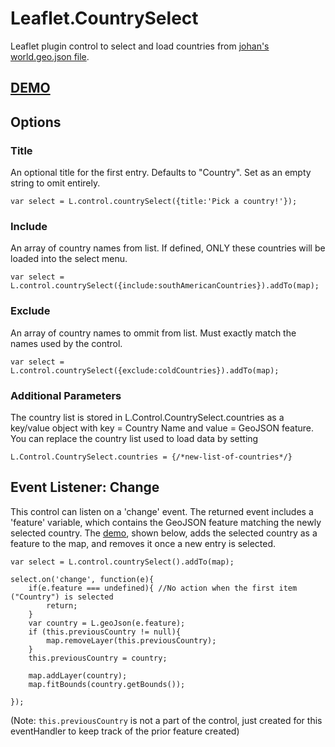 # Leaflet.CountrySelect
Leaflet plugin control to select and load countries from [johan's world.geo.json file](https://github.com/johan/world.geo.json).

## [DEMO](http://ahalota.github.io/Leaflet.CountrySelect/demo.html)

## Options

### Title
An optional title for the first entry. Defaults to "Country". Set as an empty string to omit entirely.
```
var select = L.control.countrySelect({title:'Pick a country!'});
```

### Include
An array of country names from list. If defined, ONLY these countries will be loaded into the select menu.
```
var select = L.control.countrySelect({include:southAmericanCountries}).addTo(map);
```

### Exclude
An array of country names to ommit from list. Must exactly match the names used by the control.
```
var select = L.control.countrySelect({exclude:coldCountries}).addTo(map);
```

### Additional Parameters
The country list is stored in L.Control.CountrySelect.countries as a key/value object with key = Country Name and value = GeoJSON feature.
You can replace the country list used to load data by setting
```
L.Control.CountrySelect.countries = {/*new-list-of-countries*/}
```

## Event Listener: Change
This control can listen on a 'change' event. The returned event includes a 'feature' variable, which contains the GeoJSON feature matching the newly selected country. The [demo](http://ahalota.github.io/Leaflet.CountrySelect/demo.html), shown below, adds the selected country as a feature to the map, and removes it once a new entry is selected.
```
var select = L.control.countrySelect().addTo(map);

select.on('change', function(e){
	if(e.feature === undefined){ //No action when the first item ("Country") is selected
		return;
	}
	var country = L.geoJson(e.feature);
	if (this.previousCountry != null){
		map.removeLayer(this.previousCountry);
	}
	this.previousCountry = country;

	map.addLayer(country);
	map.fitBounds(country.getBounds());
	
});
```
(Note: `this.previousCountry` is not a part of the control, just created for this eventHandler to keep track of the prior feature created)
